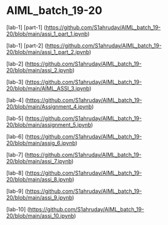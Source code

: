 # AIML_batch_19-20

[lab-1] [part-1] (https://github.com/S1ahruday/AIML_batch_19-20/blob/main/assi_1_part_1.ipynb)

[lab-1] [part-2] (https://github.com/S1ahruday/AIML_batch_19-20/blob/main/assi_1_part_2.ipynb)

[lab-2] (https://github.com/S1ahruday/AIML_batch_19-20/blob/main/assi_2.ipynb)

[lab-3] (https://github.com/S1ahruday/AIML_batch_19-20/blob/main/AIML_ASSI_3.ipynb)

[lab-4] (https://github.com/S1ahruday/AIML_batch_19-20/blob/main/Assignment_4.ipynb)

[lab-5] (https://github.com/S1ahruday/AIML_batch_19-20/blob/main/assignment_5.ipynb)

[lab-6] (https://github.com/S1ahruday/AIML_batch_19-20/blob/main/assig_6.ipynb)

[lab-7] (https://github.com/S1ahruday/AIML_batch_19-20/blob/main/assi_7.ipynb)

[lab-8] (https://github.com/S1ahruday/AIML_batch_19-20/blob/main/assi_8.ipynb)

[lab-9] (https://github.com/S1ahruday/AIML_batch_19-20/blob/main/assi_9.ipynb)

[lab-10] (https://github.com/S1ahruday/AIML_batch_19-20/blob/main/assi_10.ipynb)

